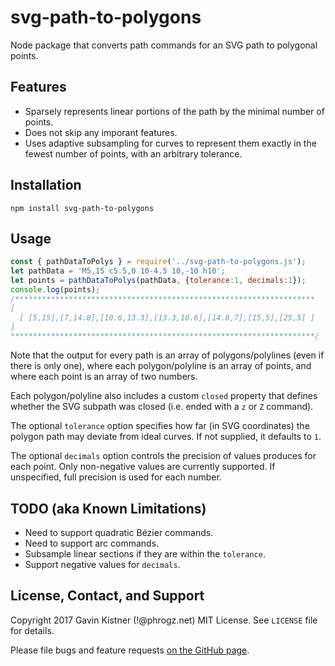 # svg-path-to-polygons
Node package that converts path commands for an SVG path to polygonal points.

## Features

* Sparsely represents linear portions of the path by the minimal number of points.
* Does not skip any imporant features.
* Uses adaptive subsampling for curves to represent them exactly in the fewest number of points, with an arbitrary tolerance.


## Installation

`npm install svg-path-to-polygons`


## Usage
```js
const { pathDataToPolys } = require('../svg-path-to-polygons.js');
let pathData = 'M5,15 c5.5,0 10-4.5 10,-10 h10';
let points = pathDataToPolys(pathData, {tolerance:1, decimals:1});
console.log(points);
/*******************************************************************
[
  [ [5,15],[7,14.8],[10.6,13.3],[13.3,10.6],[14.8,7],[15,5],[25,5] ]
]
********************************************************************/
```

Note that the output for every path is an array of polygons/polylines (even if there is only one), where each polygon/polyline is an array of points, and where each point is an array of two numbers.

Each polygon/polyline also includes a custom `closed` property that defines whether the SVG subpath was closed (i.e. ended with a `z` or `Z` command).

The optional `tolerance` option specifies how far (in SVG coordinates) the polygon path may deviate from ideal curves. If not supplied, it defaults to `1`.

The optional `decimals` option controls the precision of values produces for each point. Only non-negative values are currently supported. If unspecified, full precision is used for each number.


## TODO (aka Known Limitations)

* Need to support quadratic Bézier commands.
* Need to support arc commands.
* Subsample linear sections if they are within the `tolerance`.
* Support negative values for `decimals`.

## License, Contact, and Support

Copyright 2017 Gavin Kistner (!@phrogz.net)
MIT License. See `LICENSE` file for details.

Please file bugs and feature requests [on the GitHub page](https://github.com/Phrogz/svg-path-to-polygons/issues).